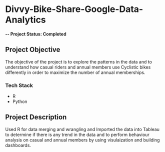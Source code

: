 # Divvy-Bike-Share-Google-Data-Analytics

#### -- Project Status: Completed


## Project Objective
The objective of the project is to explore the patterns in the data and to understand how casual riders and annual members use Cyclistic bikes differently  in order to maximize the number of annual memberships. 

### Tech Stack
* R 
* Python

## Project Description
Used R for data merging and wrangling and	Imported the data into Tableau to determine if there is any trend in the data and to perform behaviour analysis on casual and annual members by using visulaization and building dashboards.

